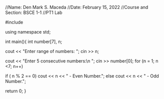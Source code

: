 //Name: Den Mark S. Maceda
//Date: February 15, 2022
//Course and Section: BSCE 1-1
//PT1 Lab

#include <iostream>

using namespace std;

int main(){
  int number[7], n;

  cout << "Enter range of numbers: ";
  cin >> n;

  cout << "Enter 5 consecutive numbers:\n ";
  cin >> number[0];
  for (n = 1; n <7; n++)


  if ( n % 2 == 0)
    cout << n << " - Even Number.";
  else
    cout << n << " - Odd Number.";

    
  return 0;
}
